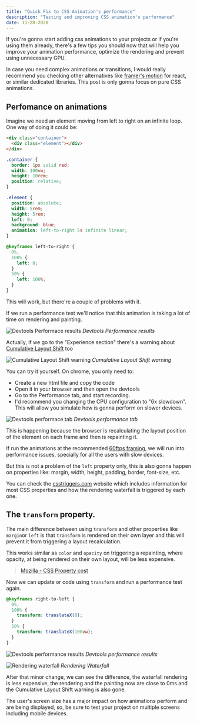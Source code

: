 ```yaml
---
title: "Quick Fix to CSS Animation's performance"
description: "Testing and improving CSS animation's performance"
date: 11-28-2020
---
```


If you're gonna start adding css animations to your projects or if you're using them already, there's a few tips you should now that will help you improve your animation performance, optimize the rendering and prevent using unnecessary GPU.

In case you need complex animations or transitions, I would really recommend you checking other alternatives like [framer's motion](https://github.com/framer/motion) for react, or similar dedicated libraries. This post is only gonna focus on pure CSS animations.

## Perfomance on animations

Imagine we need an element moving from left to right on an infinite loop. One way of doing it could be:

```html
<div class="container">
  <div class="element"></div>
</div>
```

```css
.container {
  border: 1px solid red;
  width: 100vw;
  height: 10rem;
  position: relative;
}

.element {
  position: absolute;
  width: 5rem;
  height: 5rem;
  left: 0;
  background: blue;
  animation: left-to-right 5s infinite linear;
}

@keyframes left-to-right {
  0%,
  100% {
    left: 0;
  }
  50% {
    left: 100%;
  }
}
```

This will work, but there're a couple of problems with it.

If we run a performance test we'll notice that this animation is taking a lot of time on rendering and painting.

![Devtools Performace results](https://res.cloudinary.com/dliiwavlg/image/upload/v1614123855/Screen_Shot_2021-02-14_at_16.41.30.png_t2cvwn.png)
_Devtools Performance results_

Actually, if we go to the "Experience section" there's a warning about [Cumulative Layout Shift](https://web.dev/cls/) too

![Cumulative Layout Shift warning](https://res.cloudinary.com/dliiwavlg/image/upload/v1614123866/Screen_Shot_2021-02-14_at_15.42.39.png_ln1m8n.png)
_Cumulative Layout Shift warning_

You can try it yourself. On chrome, you only need to:

- Create a new html file and copy the code
- Open it in your browser and then open the devtools
- Go to the Performance tab, and start recording.
- I'd recommend you changing the CPU configuration to "6x slowdown". This will allow you simulate how is gonna perform on slower devices.

![Devtools performace tab](https://res.cloudinary.com/dliiwavlg/image/upload/v1614123876/Screen_Shot_2021-02-14_at_15.51.46.png_kvmkqn.png)
_Devtools performance tab_

This is happening because the browser is recalculating the layout position of the element on each frame and then is repainting it.

If run the animations at the recommended [60ftps framing](https://developer.mozilla.org/en-US/docs/Tools/Performance/Frame_rate), we will run into performance issues, specially for all the users with slow devices.

But this is not a problem of the `left` property only, this is also gonna happen on properties like: margin, width, height, padding, border, font-size, etc.

You can check the [csstriggers.com](https://csstriggers.com) website which includes information for most CSS properties and how the rendering waterfall is triggered by each one.

## The `transform` property.

The main difference between using `transform` and other properties like `margin`or `left` is that `transform` is rendered on their own layer and this will prevent it from triggering a layout recalculation.

This works similar as `color` and `opacity` on triggering a repainting, where opacity, at being rendered on their own layout, will be less expensive.

> [Mozilla - CSS Property cost](https://developer.mozilla.org/en-US/docs/Web/Performance/Animation_performance_and_frame_rate#css_property_cost)

Now we can update or code using `transform` and run a performance test again.

```css
@keyframes right-to-left {
  0%,
  100% {
    transform: translateX(0);
  }
  50% {
    transform: translateX(100vw);
  }
}
```

![Devtools performance results](https://res.cloudinary.com/dliiwavlg/image/upload/v1614123886/Screen_Shot_2021-02-14_at_16.42.39.png_hfbupd.png)
_Devtools performance results_

![Rendering waterfall](https://res.cloudinary.com/dliiwavlg/image/upload/v1614123903/Screen_Shot_2021-02-14_at_16.43.03.png_m3gmpv.png)
_Rendering Waterfall_

After that minor change, we can see the difference, the waterfall rendering is less expensive, the rendering and the painting now are close to 0ms and the Cumulative Layout Shift warning is also gone.

The user's screen size has a major impact on how animations perform and are being displayed, so, be sure to test your project on multiple screens including mobile devices.
